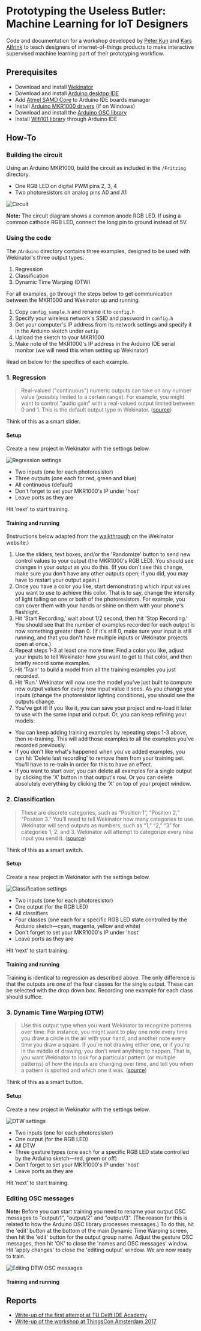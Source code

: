 # Prototyping the Useless Butler: Machine Learning for IoT Designers

Code and documentation for a workshop developed by [Péter Kun](http://peterkun.com) and [Kars Alfrink](http://leapfrog.nl) to teach designers of internet-of-things products to make interactive supervised machine learning part of their prototyping workflow.

## Prerequisites

* Download and install [Wekinator](http://www.wekinator.org/downloads/)
* Download and install [Arduino desktop IDE](https://www.arduino.cc/en/Main/Software)
* Add [Atmel SAMD Core](https://www.arduino.cc/en/Guide/MKR1000#toc2) to Arduino IDE boards manager
* Install [Arduino MKR1000 drivers](https://www.arduino.cc/en/Guide/MKR1000#toc3) (if on Windows)
* Download and install the [Arduino OSC library](https://github.com/CNMAT/OSC)
* Install [Wifi101 library](https://www.arduino.cc/en/Reference/WiFi101) through Arduino IDE

## How-To

### Building the circuit

Using an Arduino MKR1000, build the circuit as included in the `/Fritzing` directory.

* One RGB LED on digital PWM pins 2, 3, 4
* Two photoresistors on analog pins A0 and A1

![Circuit](Fritzing/circuit.png?raw=true)

**Note:** The circuit diagram shows a common anode RGB LED. If using a common cathode RGB LED, connect the long pin to ground instead of 5V.

### Using the code

The `/Arduino` directory contains three examples, designed to be used with Wekinator's three output types:

1. Regression
2. Classification
3. Dynamic Time Warping (DTW)

For all examples, go through the steps below to get communication between the MKR1000 and Wekinator up and running.

1. Copy `config_sample.h` and rename it to `config.h`
2. Specify your wireless network's SSID and password in `config.h`
3. Get your computer's IP address from its network settings and specify it in the Arduino sketch under `outIp`
4. Upload the sketch to your MKR1000
5. Make note of the MKR1000's IP address in the Arduino IDE serial monitor (we will need this when setting up Wekinator)

Read on below for the specifics of each example.

### 1. Regression

> Real-valued ("continuous") numeric outputs can take on any number value (possibly limited to a certain range). For example, you might want to control "audio gain" with a real-valued output limited between 0 and 1. This is the default output type in Wekinator. ([source](http://www.wekinator.org/detailed-instructions/#The_three_output_types))

Think of this as a smart slider.

#### Setup

Create a new project in Wekinator with the settings below.

![Regression settings](Screenshots/wekinator-regression-settings.png?raw=true)

* Two inputs (one for each photoresistor)
* Three outputs (one each for red, green and blue)
* All continuous (default)
* Don't forget to set your MKR1000's IP under 'host'
* Leave ports as they are

Hit 'next' to start training.

#### Training and running

(Instructions below adapted from the [walkthrough](http://www.wekinator.org/walkthrough/) on the Wekinator website.)

1. Use the sliders, text boxes, and/or the 'Randomize' button to send new control values to your output (the MKR1000's RGB LED). You should see changes in your output as you do this. (If you don't see this change, make sure you don't have any other outputs open; if you did, you may have to restart your output again.)
2. Once you have a color you like, start demonstrating which input values you want to use to achieve this color. That is to say, change the intensity of light falling on one or both of the photoresistors. For example, you can cover them with your hands or shine on them with your phone's flashlight.
3. Hit 'Start Recording,' wait about 1/2 second, then hit 'Stop Recording.' You should see that the number of examples recorded for each output is now something greater than 0. (If it's still 0, make sure your input is still running, and that you don't have multiple inputs or Wekinator projects open at once.)
4. Repeat steps 1-3 at least one more time: Find a color you like, adjust your inputs to tell Wekinator how you want to get to that color, and then briefly record some examples.
5. Hit 'Train' to build a model from all the training examples you just recorded.
6. Hit 'Run.' Wekinator will now use the model you've just built to compute new output values for every new input value it sees. As you change your inputs (change the photoresistor lighting conditions), you should see the outputs change.
7. You've got it! If you like it, you can save your project and re-load it later to use with the same input and output. Or, you can keep refining your models:

* You can keep adding training examples by repeating steps 1-3 above, then re-training. This will add those examples to all the examples you've recorded previously.
* If you don't like what's happened when you've added examples, you can hit 'Delete last recording' to remove them from your training set. You'll have to re-train in order for this to have an effect.
* If you want to start over, you can delete all examples for a single output by clicking the 'X' button in that output's row. Or you can delete absolutely everything by clicking the 'X' on top of your project window.

### 2. Classification

> These are discrete categories, such as “Position 1”, “Position 2,” “Position 3.” You’ll need to tell Wekinator how many categories to use. Wekinator will send outputs as numbers, such as “1,” “2,” “3” for categories 1, 2, and 3. Wekinator will attempt to categorize every new input you send it. ([source](http://www.wekinator.org/detailed-instructions/#The_three_output_types))

Think of this as a smart switch.

#### Setup

Create a new project in Wekinator with the settings below.

![Classification settings](Screenshots/wekinator-classification-settings.png?raw=true)

* Two inputs (one for each photoresistor)
* One output (for the RGB LED)
* All classifiers
* Four classes (one each for a specific RGB LED state controlled by the Arduino sketch—cyan, magenta, yellow and white)
* Don't forget to set your MKR1000's IP under 'host'
* Leave ports as they are

Hit ‘next’ to start training.

#### Training and running

Training is identical to regression as described above. The only difference is that the outputs are one of the four classes for the single output. These can be selected with the drop down box. Recording one example for each class should suffice.

### 3. Dynamic Time Warping (DTW)

> Use this output type when you want Wekinator to recognize patterns over time. For instance, you might want to play one note every time you draw a circle in the air with your hand, and another note every time you draw a square. If you’re not drawing either one, or if you’re in the middle of drawing, you don’t want anything to happen. That is, you want Wekinator to look for a particular pattern (or multiple patterns) of how the inputs are changing over time, and tell you when a pattern is spotted and which one it was. ([source](http://www.wekinator.org/detailed-instructions/#The_three_output_types))

Think of this as a smart button.

#### Setup

Create a new project in Wekinator with the settings below.

![DTW settings](Screenshots/wekinator-dtw-settings.png?raw=true)

* Two inputs (one for each photoresistor)
* One output (for the RGB LED)
* All DTW
* Three gesture types (one each for a specific RGB LED state controlled by the Arduino sketch—red, green or off)
* Don't forget to set your MKR1000's IP under 'host'
* Leave ports as they are

Hit ‘next’ to start training.

### Editing OSC messages

**Note:** Before you can start training you need to rename your output OSC messages to "output/1", "output/2" and "output/3". (The reason for this is related to how the Arduino OSC library processes messages.) To do this, hit the 'edit' button at the bottom of the main Dynamic Time Warping screen, then hit the 'edit' button for the output group name. Adjust the gesture OSC messages, then hit 'OK' to close the 'names and OSC messages' window. Hit 'apply changes' to close the 'editing output' window. We are now ready to train.

![Editing DTW OSC messages](Screenshots/wekinator-dtw-edit-osc-messages.png?raw=true)

#### Training and running

## Reports

* [Write-up of the first attempt at TU Delft IDE Academy](https://leapfrog.nl/blog/archives/2017/03/10/machine-learning-for-designers-workshop/)
* [Write-up of the workshop at ThingsCon Amsterdam 2017](https://leapfrog.nl/blog/archives/2018/01/02/prototyping-the-useless-butler-machine-learning-for-iot-designers/)
